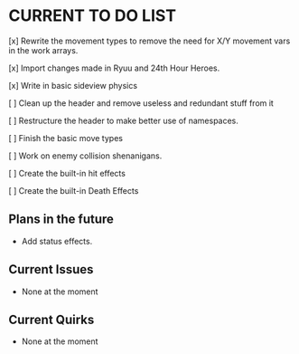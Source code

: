 # CURRENT TO DO LIST

[x] Rewrite the movement types to remove the need for X/Y movement vars in the work arrays.

[x] Import changes made in Ryuu and 24th Hour Heroes.

[x] Write in basic sideview physics

[ ] Clean up the header and remove useless and redundant stuff from it

[ ] Restructure the header to make better use of namespaces.

[ ] Finish the basic move types

[ ] Work on enemy collision shenanigans.

[ ] Create the built-in hit effects

[ ] Create the built-in Death Effects


## Plans in the future

- Add status effects.

## Current Issues

- None at the moment


## Current Quirks

- None at the moment
